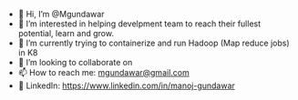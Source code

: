 - 👋 Hi, I’m @Mgundawar
- 👀 I’m interested in helping develpment team to reach their fullest potential, learn and grow. 
- 🌱 I’m currently trying to containerize and run Hadoop (Map reduce jobs) in K8
- 💞️ I’m looking to collaborate on
- 📫 How to reach me: mgundawar@gmail.com
- 🤙 LinkedIn: https://www.linkedin.com/in/manoj-gundawar
<!---
Mgundawar/Mgundawar is a ✨ special ✨ repository because its `README.md` (this file) appears on your GitHub profile.
You can click the Preview link to take a look at your changes.
--->
